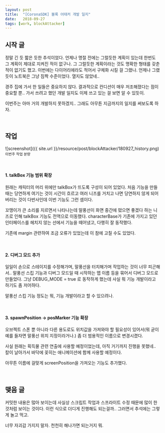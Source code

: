 ```yaml
---
layout: post
title:  "[CoronaSDK] 블록 어태커 개발 일지"
date:   2018-09-27
tags: [work, blockAttacker]
---
```


## 시작 글

  정말 긴 듯 짧은 듯한 추석이었다. 언제나 명절 전에는 그럴듯한 계획이 있는데 한번도 그 계획이 제대로 지켜진 적이 없구나. 그 그럴듯한 계획이라는 것도 명확한 형태를 갖춘 적이 없기도 했고. 이번에는 다이어리에라도 적어서 구체화 시킬 걸 그랬나. 언제나 그랬듯이 노트북은 그냥 짐짝 수준이었다. 열지도 않았네..

  경주 집에 가서 한 일들은 중요하지 않다. 결과적으로 컨디션이 매우 저조해졌다는 점이 중요할 뿐.. 가서 쓰려고 했던 개발 일지도 이제 쓰고 있는 걸 보면 알 수 있듯이.

  이번주는 아마 거의 개발하지 못하겠지.. 그래도 아무튼 지금까지의 일지를 써보도록 하자.

<br>

## 작업

![screenshot]({{ site.url }}/resource/post/blockAttacker/180927_history.png)
<br>
<small>이번주 작업 분량</small>

<br>
<h4>1. talkBox 기능 범위 확장</h4>

  원래는 캐릭터의 머리 위에만 talkBox가 뜨도록 구성이 되어 있었다. 처음 기능을 만들 때는 당연하게 여기는 것이 시간이 흐르고 여러 니즈를 거치고 나면 당연하지 않게 되어버리는 것이 다반사인데 이번 기능도 그런 셈이다.

  꼬맹이가 큰 소리를 지르면서 나타나는데 말풍선이 화면 중간에 떴으면 좋겠다 하는 니즈로 인해 talkBox 기능도 전역으로 이동했다. characterBase가 기존에 가지고 있던 인터페이스를 헤치지 않는 선에서 기능을 떼어냈고, 다행히 잘 동작했다.

  기존에 margin 관련하여 조금 오류가 있었는데 이 참에 고칠 수도 있었다.

<br>
<h4> 2. 디버그 모드 추가</h4>

  일일이 손으로 스테이지를 수정해가며, 말풍선을 터치해가며 작업하는 것이 너무 피곤해서.. 말풍선 스킵 기능과 디버그 모드일 때 시작하는 맵 이름 등을 묶어서 디버그 모드로 만들었다. 그냥 DEBUG_MODE = true 로 동작하게 했는데 사실 뭐 기능 개발이라고 하기도 좀 저어하다.

  말풍선 스킵 기능 정도는 뭐, 기능 개발이라고 할 수 있으려나.

<br>
<h4> 3. spawnPosition -> posMarker 기능 확장</h4>

  오브젝트 스폰 뿐 아니라 다른 용도로도 위치값을 가져와야 할 필요성이 있어서(뭐 굳이 예를 들자면 말풍선 위치 지정이라거나.) 좀 더 범용적인 이름으로 변경시켰다.

  사실 원래는 획득물 관련 연출에 사용할 예정이었는데, 아직 거기까지 진행을 못했네.. 칼이 날아가서 바닥에 꽂히는 애니메이션에 함께 사용할 예정이다.

  아무튼 이름에 걸맞게 screenPosition을 가져오는 기능도 추가했다.

<br>

## 맺음 글

  커밋한 내용은 많아 보이는데 사실상 스크립트 작업과 스프라이트 수정 때문에 많이 한 것처럼 보이는 것이다. 이런 식으로 더디게 진행해도 되는걸까.. 그러면서 추석에는 그렇게 놀고 먹고.

  너무 자괴감 가지지 말자. 천천히 해나가면 되는거지 뭐.